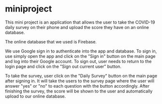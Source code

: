 # miniproject

This mini project is an application that allows the user to take the COVID-19 daily survey
on their phone and upload the score they have on an online database.

The online database that we used is Firebase.

We use Google sign in to authenticate into the app and database. To sign in, use simply open
the app and click on the  "Sign in" button on the main page and log into their Google account.
To sign out, user needs to return to the login page and click on the "Sign out current user"
button.

To take the survey, user click on the "Daily Survey" button on the main page after signing in.
It will take the users to the survey page where the user will answer "yes" or "no" to each
question with the button accordingly. After finishing the survey, the score will be shown to
the user and automatically upload to our online database. 
